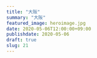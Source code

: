 ```yaml
---
title: "大阪"
summary: "大阪"
featured_image: heroimage.jpg
date: 2020-05-06T12:00:00+09:00
publishdate: 2020-05-06
draft: true
slug: 21
---
```

